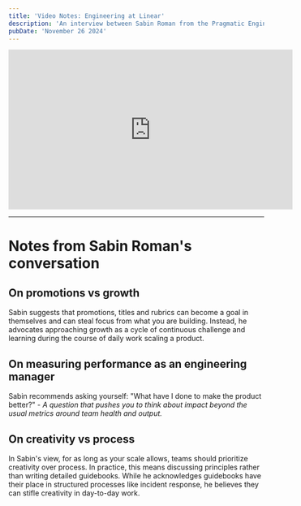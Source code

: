 ```yaml
---
title: 'Video Notes: Engineering at Linear'
description: 'An interview between Sabin Roman from the Pragmatic Engineeer Podcast'
pubDate: 'November 26 2024'
---
```


<iframe width="560" height="315" src="https://www.youtube.com/embed/AI_UMnTM4o8?si=f2SCD5LoPfqhY3D1" title="YouTube video player" frameborder="0" allow="accelerometer; autoplay; clipboard-write; encrypted-media; gyroscope; picture-in-picture; web-share" referrerpolicy="strict-origin-when-cross-origin" allowfullscreen></iframe>

***

# Notes from Sabin Roman's conversation

## On promotions vs growth

Sabin suggests that promotions, titles and rubrics can become a goal in themselves and can steal focus from what you are building. Instead, he advocates approaching growth as a cycle of continuous challenge and learning during the course of daily work scaling a product.

## On measuring performance as an engineering manager
Sabin recommends asking yourself: "What have I done to make the product better?" - *A question that pushes you to think about impact beyond the usual metrics around team health and output.*

## On creativity vs process
In Sabin's view, for as long as your scale allows, teams should prioritize creativity over process. In practice, this means discussing principles rather than writing detailed guidebooks. While he acknowledges guidebooks have their place in structured processes like incident response, he believes they can stifle creativity in day-to-day work.



